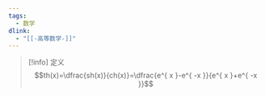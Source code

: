 ```yaml
---
tags:
  - 数学
dlink:
  - "[[-高等数学-]]"
---
```

>[!info] 定义
>$$th(x)=\dfrac{sh(x)}{ch(x)}=\dfrac{e^{ x }-e^{ -x }}{e^{ x }+e^{ -x }}$$
